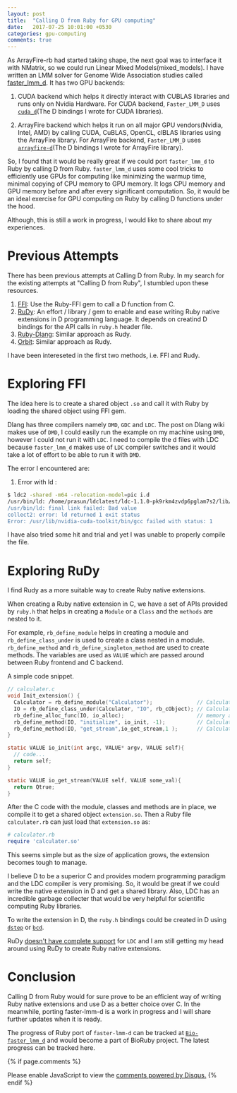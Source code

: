 ```yaml
---
layout: post
title:  "Calling D from Ruby for GPU computing"
date:   2017-07-25 10:01:00 +0530
categories: gpu-computing
comments: true
---
```


As ArrayFire-rb had started taking shape, the next goal was to interface it with NMatrix, so we could
run Linear Mixed Models(mixed_models). I have written an LMM solver for Genome Wide Association studies
called [faster_lmm_d](https://github.com/prasunanand/faster_lmm_d). It has two GPU backends:
1. CUDA backend which helps it directly interact with CUBLAS libraries and runs only on Nvidia Hardware.
For CUDA backend, `Faster_LMM_D` uses [`cuda_d`](https://github.com/prasunanand/cuda_d)(The D bindings I wrote for CUDA libraries).

2. ArrayFire backend which helps it run on all major GPU vendors(Nvidia, Intel, AMD) by calling CUDA, CuBLAS,
OpenCL, clBLAS libraries using the ArrayFire library. For ArrayFire backend, `Faster_LMM_D` uses
[`arrayfire-d`](https://github.com/arrayfire/arrayfire-d)(The D bindings I wrote for ArrayFire library).

So, I found that it would be really great if we could port `faster_lmm_d` to Ruby by calling D from Ruby. `faster_lmm_d`
uses some cool tricks to efficiently use GPUs for computing like minimizing the warmup time, minimal copying
of CPU memory to GPU memory. It logs CPU memory and GPU memory before and after every significant computation.
So, it would be an ideal exercise for GPU computing on Ruby by calling D functions under the hood.

Although, this is still a work in progress, I would like to share about my experiences.

# Previous Attempts

There has been previous attempts at Calling D from Ruby. In my search for the existing attempts at
"Calling D from Ruby", I stumbled upon these resources.

1. [FFI](https://wiki.dlang.org/Call_D_from_Ruby_using_FFI): Use the Ruby-FFI gem to call a D function from C.
2. [RuDy](https://github.com/tomash/rudy): An effort / library / gem to enable
and ease writing Ruby native extensions in D programming language. It depends on creatind D bindings for the API calls in `ruby.h` header
file.
3. [Ruby-Dlang](https://github.com/llaine/ruby-dlang): Similar approach as Rudy.
4. [Orbit](https://github.com/jacob-carlborg/orbit): Similar approach as Rudy.

I have been intereseted in the first two methods, i.e. FFI and Rudy.

# Exploring FFI

The idea here is to create a shared object `.so` and call it with Ruby by loading the shared object using FFI gem.

Dlang has three compilers namely `DMD`, `GDC` and `LDC`. The post on Dlang wiki makes use of `DMD`, I could easily
run the example on my machine using `DMD`, however I could not run it with `LDC`. I need to compile the d files
with LDC because `faster_lmm_d` makes use of `LDC` compiler switches and it would take a lot of effort to be able to
run it with `DMD`.


The error I encountered are:

1. Error with ld :
```bash
$ ldc2 -shared -m64 -relocation-model=pic i.d
/usr/bin/ld: /home/prasun/ldclatest/ldc-1.1.0-pk9rkm4zvdp6pglam7s2/lib/libdruntime-ldc.a(errno.c.o): relocation R_X86_64_PC32 against undefined symbol `__errno_location@@GLIBC_2.2.5' can not be used when making a shared object; recompile with -fPIC
/usr/bin/ld: final link failed: Bad value
collect2: error: ld returned 1 exit status
Error: /usr/lib/nvidia-cuda-toolkit/bin/gcc failed with status: 1
```
I have also tried some hit and trial and yet I was unable to properly compile the file.


# Exploring RuDy

I find Rudy as a more suitable way to create Ruby native extensions.

When creating a Ruby native extension in C, we have a set of APIs provided by `ruby.h` that helps in creating a
`Module` or a `Class` and the `methods` are nested to it.

For example, `rb_define_module` helps in creating a module and `rb_define_class_under` is used to create a class
nested in a module. `rb_define_method` and `rb_define_singleton_method` are used to create methods. The variables
are used as `VALUE` which are passed around between Ruby frontend and C backend.

A simple code snippet.

```c
// calculater.c
void Init_extension() {
  Calculator = rb_define_module("Calculator");              // Calculator module
  IO = rb_define_class_under(Calculator, "IO", rb_cObject); // Calculator::IO class
  rb_define_alloc_func(IO, io_alloc);                       // memory allocator for C structs
  rb_define_method(IO, "initialize", io_init, -1);          // Calculator::IO#new constructor
  rb_define_method(IO, "get_stream",io_get_stream,1 );      // Calculator::IO#get_stream method
}

static VALUE io_init(int argc, VALUE* argv, VALUE self){
  // code...
  return self;
}

static VALUE io_get_stream(VALUE self, VALUE some_val){
  return Qtrue;
}

```

After the C code with the module, classes and methods are in place, we compile it to get a shared object `extension.so`. Then a Ruby
file `calculater.rb` can just load that `extension.so` as:

```ruby
# calculater.rb
require 'calculater.so'

```

This seems simple but as the size of application grows, the extension becomes tough to manage.


I believe D to be a superior C and provides modern programming paradigm and the LDC compiler is very promising. So, it would be great if we could write the
native extension in D and get a shared library. Also, LDC has an incredible garbage collecter that would be very helpful for scientific computing Ruby libraries.

To write the extension in D, the `ruby.h` bindings could be created in D using [`dstep`](http://www.dsource.org/projects/dstep) or [`bcd`](http://www.dsource.org/projects/bcd).

RuDy [doesn't have complete support](https://github.com/tomash/rudy#limitations-and-areas-for-development)
for `LDC` and I am still getting my head around using RuDy to create Ruby native extensions.

# Conclusion

Calling D from Ruby would for sure prove to be an efficient way of writing Ruby native extensions and use D as a
better choice over C. In the meanwhile, porting faster-lmm-d is a work in progress and I will share further updates
when it is ready.

The progress of Ruby port of `faster-lmm-d` can be tracked at [`Bio-faster_lmm_d`](https://github.com/prasunanand/bio-faster_lmm_d)
and would become a part of BioRuby project. The latest progress can be tracked here.

{% if page.comments %}
<div id="disqus_thread"></div>
<script>
/**
* RECOMMENDED CONFIGURATION VARIABLES: EDIT AND UNCOMMENT THE SECTION BELOW TO INSERT DYNAMIC VALUES FROM YOUR PLATFORM OR CMS.
* LEARN WHY DEFINING THESE VARIABLES IS IMPORTANT: https://disqus.com/admin/universalcode/#configuration-variables
*/
/*
var disqus_config = function () {
this.page.url = PAGE_URL; // Replace PAGE_URL with your page's canonical URL variable
this.page.identifier = PAGE_IDENTIFIER; // Replace PAGE_IDENTIFIER with your page's unique identifier variable
};
*/
(function() { // DON'T EDIT BELOW THIS LINE
var d = document, s = d.createElement('script');

s.src = '//prasunanandblog.disqus.com/embed.js';

s.setAttribute('data-timestamp', +new Date());
(d.head || d.body).appendChild(s);
})();
</script>
<noscript>Please enable JavaScript to view the <a href="https://disqus.com/?ref_noscript" rel="nofollow">comments powered by Disqus.</a></noscript>
{% endif %}
